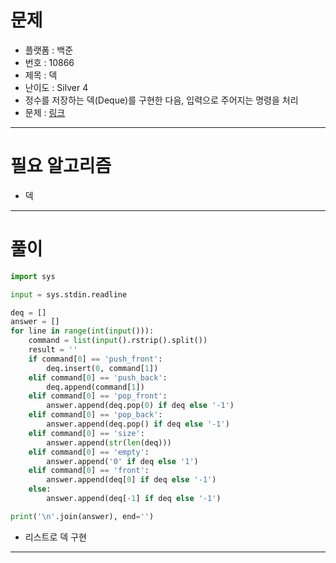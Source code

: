 # 문제
- 플랫폼 : 백준
- 번호 : 10866
- 제목 : 덱
- 난이도 : Silver 4
- 정수를 저장하는 덱(Deque)를 구현한 다음, 입력으로 주어지는 명령을 처리
- 문제 : <a href="https://www.acmicpc.net/problem/10866" target="_blank">링크</a>

---

# 필요 알고리즘
- 덱

---

# 풀이
```python
import sys

input = sys.stdin.readline

deq = []
answer = []
for line in range(int(input())):
    command = list(input().rstrip().split())
    result = ''
    if command[0] == 'push_front':
        deq.insert(0, command[1])
    elif command[0] == 'push_back':
        deq.append(command[1])
    elif command[0] == 'pop_front':
        answer.append(deq.pop(0) if deq else '-1')
    elif command[0] == 'pop_back':
        answer.append(deq.pop() if deq else '-1')
    elif command[0] == 'size':
        answer.append(str(len(deq)))
    elif command[0] == 'empty':
        answer.append('0' if deq else '1')
    elif command[0] == 'front':
        answer.append(deq[0] if deq else '-1')
    else:
        answer.append(deq[-1] if deq else '-1')

print('\n'.join(answer), end='')
```
- 리스트로 덱 구현

---
